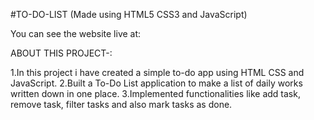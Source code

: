 #TO-DO-LIST (Made using HTML5 CSS3 and JavaScript)

You can see the website live at: 

ABOUT THIS PROJECT-:

1.In this project i have created a simple to-do app using HTML CSS and JavaScript.
2.Built a To-Do List application to make a list of daily works written down in one place.
3.Implemented functionalities like add task, remove task, filter tasks and also mark tasks as done.
